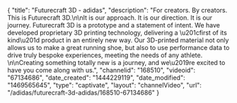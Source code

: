 {
    "title": "Futurecraft 3D - adidas",
    "description": "For creators. By creators. This is Futurecraft 3D.\n\nIt is our approach. It is our direction. It is our journey. Futurecraft 3D is a prototype and a statement of intent. We have developed proprietary 3D printing technology, delivering a \u201cfirst of its kind\u201d product in an entirely new way. Our 3D-printed material not only allows us to make a great running shoe, but also to use performance data to drive truly bespoke experiences, meeting the needs of any athlete. \n\nCreating something totally new is a journey, and we\u2019re excited to have you come along with us.",
    "channelid": "168510",
    "videoid": "67134686",
    "date_created": "1444229119",
    "date_modified": "1469565645",
    "type": "captivate",
    "layout": "channelVideo",
    "url": "\/adidas\/futurecraft-3d-adidas\/168510-67134686"
}